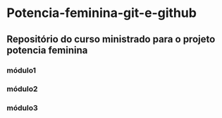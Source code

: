 # Potencia-feminina-git-e-github

## Repositório do curso ministrado para o projeto potencia feminina


### módulo1
### módulo2
### módulo3
